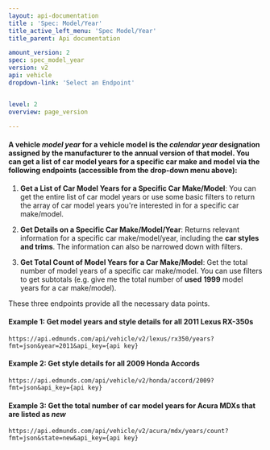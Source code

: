 ```yaml
---
layout: api-documentation
title : 'Spec: Model/Year'
title_active_left_menu: 'Spec Model/Year'
title_parent: Api documentation

amount_version: 2
spec: spec_model_year
version: v2
api: vehicle
dropdown-link: 'Select an Endpoint'


level: 2
overview: page_version

---
```


#### A vehicle _model year_ for a vehicle model is the *calendar year* designation assigned by the manufacturer to the annual version of that model. You can get a list of car model years for a specific car make and model via the following endpoints (accessible from the drop-down menu above):

1. **Get a List of Car Model Years for a Specific Car Make/Model**: You can get the entire list of car model years or use some basic filters to return the array of car model years you're interested in for a specific car make/model.

2. **Get Details on a Specific Car Make/Model/Year**: Returns relevant information for a specific car make/model/year, including the **car styles and trims**. The information can also be narrowed down with filters.

3. **Get Total Count of Model Years for a Car Make/Model**: Get the total number of model years of a specific car make/model. You can use filters to get subtotals (e.g. give me the total number of **used** **1999** model years for a car make/model).


These three endpoints provide all the necessary data points.

#### Example 1: Get model years and style details for all 2011 Lexus RX-350s
	
	https://api.edmunds.com/api/vehicle/v2/lexus/rx350/years?fmt=json&year=2011&api_key={api key}
	
#### Example 2: Get style details for all 2009 Honda Accords

	https://api.edmunds.com/api/vehicle/v2/honda/accord/2009?fmt=json&api_key={api key}
	
#### Example 3: Get the total number of car model years for Acura MDXs that are listed as ***new***

	https://api.edmunds.com/api/vehicle/v2/acura/mdx/years/count?fmt=json&state=new&api_key={api key}


